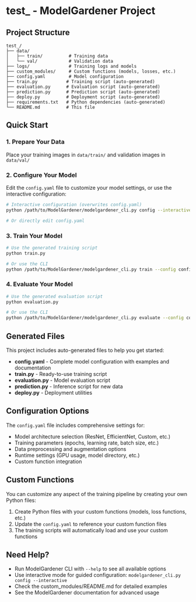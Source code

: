 # test_ - ModelGardener Project

## Project Structure
```
test_/
├── data/
│   ├── train/          # Training data
│   └── val/            # Validation data
├── logs/               # Training logs and models
├── custom_modules/     # Custom functions (models, losses, etc.)
├── config.yaml         # Model configuration
├── train.py           # Training script (auto-generated)
├── evaluation.py      # Evaluation script (auto-generated)
├── prediction.py      # Prediction script (auto-generated)
├── deploy.py          # Deployment script (auto-generated)
├── requirements.txt   # Python dependencies (auto-generated)
└── README.md          # This file
```

## Quick Start

### 1. Prepare Your Data
Place your training images in `data/train/` and validation images in `data/val/`

### 2. Configure Your Model
Edit the `config.yaml` file to customize your model settings, or use the interactive configuration:
```bash
# Interactive configuration (overwrites config.yaml)
python /path/to/ModelGardener/modelgardener_cli.py config --interactive --output config.yaml

# Or directly edit config.yaml
```

### 3. Train Your Model
```bash
# Use the generated training script
python train.py

# Or use the CLI
python /path/to/ModelGardener/modelgardener_cli.py train --config config.yaml
```

### 4. Evaluate Your Model
```bash
# Use the generated evaluation script  
python evaluation.py

# Or use the CLI
python /path/to/ModelGardener/modelgardener_cli.py evaluate --config config.yaml --model-path logs/final_model.keras
```

## Generated Files

This project includes auto-generated files to help you get started:

- **config.yaml** - Complete model configuration with examples and documentation
- **train.py** - Ready-to-use training script
- **evaluation.py** - Model evaluation script
- **prediction.py** - Inference script for new data
- **deploy.py** - Deployment utilities

## Configuration Options

The `config.yaml` file includes comprehensive settings for:
- Model architecture selection (ResNet, EfficientNet, Custom, etc.)  
- Training parameters (epochs, learning rate, batch size, etc.)
- Data preprocessing and augmentation options
- Runtime settings (GPU usage, model directory, etc.)
- Custom function integration

## Custom Functions

You can customize any aspect of the training pipeline by creating your own Python files:
1. Create Python files with your custom functions (models, loss functions, etc.)
2. Update the `config.yaml` to reference your custom function files
3. The training scripts will automatically load and use your custom functions

## Need Help?

- Run ModelGardener CLI with `--help` to see all available options
- Use interactive mode for guided configuration: `modelgardener_cli.py config --interactive`
- Check the custom_modules/README.md for detailed examples
- See the ModelGardener documentation for advanced usage

